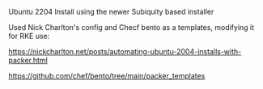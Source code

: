Ubuntu 2204 Install using the newer Subiquity based installer 

Used Nick Charlton's config and Checf bento as a templates, modifying it for RKE use:

https://nickcharlton.net/posts/automating-ubuntu-2004-installs-with-packer.html

https://github.com/chef/bento/tree/main/packer_templates
